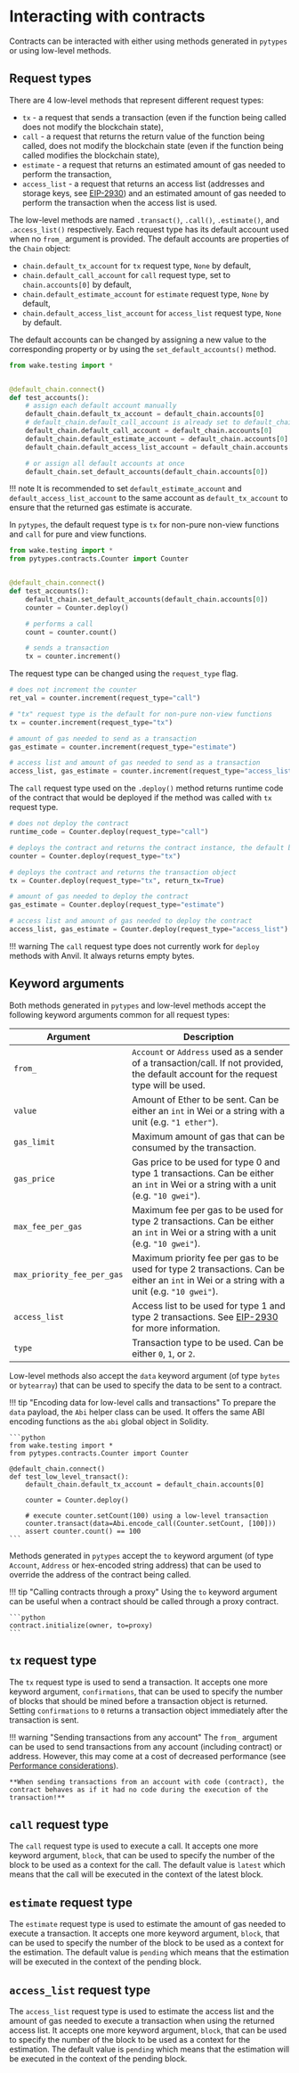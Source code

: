 # Interacting with contracts

Contracts can be interacted with either using methods generated in `pytypes` or using low-level methods.

## Request types

There are 4 low-level methods that represent different request types:

- `tx` - a request that sends a transaction (even if the function being called does not modify the blockchain state),
- `call` - a request that returns the return value of the function being called, does not modify the blockchain state (even if the function being called modifies the blockchain state),
- `estimate` - a request that returns an estimated amount of gas needed to perform the transaction,
- `access_list` - a request that returns an access list (addresses and storage keys, see [EIP-2930](https://eips.ethereum.org/EIPS/eip-2930)) and an estimated amount of gas needed to perform the transaction when the access list is used.

The low-level methods are named `.transact()`, `.call()`, `.estimate()`, and `.access_list()` respectively.
Each request type has its default account used when no `from_` argument is provided. The default accounts are properties of the `Chain` object:

- `chain.default_tx_account` for `tx` request type, `None` by default,
- `chain.default_call_account` for `call` request type, set to `chain.accounts[0]` by default,
- `chain.default_estimate_account` for `estimate` request type, `None` by default,
- `chain.default_access_list_account` for `access_list` request type, `None` by default.

The default accounts can be changed by assigning a new value to the corresponding property or by using the `set_default_accounts()` method.

```python
from wake.testing import *


@default_chain.connect()
def test_accounts():
    # assign each default account manually
    default_chain.default_tx_account = default_chain.accounts[0]
    # default_chain.default_call_account is already set to default_chain.accounts[0]
    default_chain.default_call_account = default_chain.accounts[0]
    default_chain.default_estimate_account = default_chain.accounts[0]
    default_chain.default_access_list_account = default_chain.accounts[0]

    # or assign all default accounts at once
    default_chain.set_default_accounts(default_chain.accounts[0])
```

!!! note
    It is recommended to set `default_estimate_account` and `default_access_list_account` to the same account as `default_tx_account` to ensure that the returned gas estimate is accurate.

In `pytypes`, the default request type is `tx` for non-pure non-view functions and `call` for pure and view functions.

```python
from wake.testing import *
from pytypes.contracts.Counter import Counter


@default_chain.connect()
def test_accounts():
    default_chain.set_default_accounts(default_chain.accounts[0])
    counter = Counter.deploy()

    # performs a call
    count = counter.count()

    # sends a transaction
    tx = counter.increment()
```

The request type can be changed using the `request_type` flag.

```python
# does not increment the counter
ret_val = counter.increment(request_type="call")

# "tx" request type is the default for non-pure non-view functions
tx = counter.increment(request_type="tx")

# amount of gas needed to send as a transaction
gas_estimate = counter.increment(request_type="estimate")

# access list and amount of gas needed to send as a transaction
access_list, gas_estimate = counter.increment(request_type="access_list")
```

The `call` request type used on the `.deploy()` method returns runtime code of the contract that would be deployed if the method was called with `tx` request type.

```python
# does not deploy the contract
runtime_code = Counter.deploy(request_type="call")

# deploys the contract and returns the contract instance, the default behavior
counter = Counter.deploy(request_type="tx")

# deploys the contract and returns the transaction object
tx = Counter.deploy(request_type="tx", return_tx=True)

# amount of gas needed to deploy the contract
gas_estimate = Counter.deploy(request_type="estimate")

# access list and amount of gas needed to deploy the contract
access_list, gas_estimate = Counter.deploy(request_type="access_list")
```

!!! warning
    The `call` request type does not currently work for `deploy` methods with Anvil. It always returns empty bytes.

## Keyword arguments

Both methods generated in `pytypes` and low-level methods accept the following keyword arguments common for all request types:

| Argument                   | Description                                                                                                                                |
|----------------------------|--------------------------------------------------------------------------------------------------------------------------------------------|
| `from_`                    | `Account` or `Address` used as a sender of a transaction/call. If not provided, the default account for the request type will be used.     |
| `value`                    | Amount of Ether to be sent. Can be either an `int` in Wei or a string with a unit (e.g. `"1 ether"`).                                      |
| `gas_limit`                | Maximum amount of gas that can be consumed by the transaction.                                                                             |
| `gas_price`                | Gas price to be used for type 0 and type 1 transactions. Can be either an `int` in Wei or a string with a unit (e.g. `"10 gwei"`).         |
| `max_fee_per_gas`          | Maximum fee per gas to be used for type 2 transactions. Can be either an `int` in Wei or a string with a unit (e.g. `"10 gwei"`).          |
| `max_priority_fee_per_gas` | Maximum priority fee per gas to be used for type 2 transactions. Can be either an `int` in Wei or a string with a unit (e.g. `"10 gwei"`). |
| `access_list`              | Access list to be used for type 1 and type 2 transactions. See [EIP-2930](https://eips.ethereum.org/EIPS/eip-2930) for more information.   |
| `type`                     | Transaction type to be used. Can be either `0`, `1`, or `2`.                                                                               |

Low-level methods also accept the `data` keyword argument (of type `bytes` or `bytearray`) that can be used to specify the data to be sent to a contract.

!!! tip "Encoding data for low-level calls and transactions"
    To prepare the `data` payload, the `Abi` helper class can be used. It offers the same ABI encoding
    functions as the `abi` global object in Solidity.

    ```python
    from wake.testing import *
    from pytypes.contracts.Counter import Counter

    @default_chain.connect()
    def test_low_level_transact():
        default_chain.default_tx_account = default_chain.accounts[0]

        counter = Counter.deploy()

        # execute counter.setCount(100) using a low-level transaction
        counter.transact(data=Abi.encode_call(Counter.setCount, [100]))
        assert counter.count() == 100
    ```

Methods generated in `pytypes` accept the `to` keyword argument (of type `Account`, `Address` or hex-encoded string address) that can be used to override the address of the contract being called.

!!! tip "Calling contracts through a proxy"
    Using the `to` keyword argument can be useful when a contract should be called through a proxy contract.

    ```python
    contract.initialize(owner, to=proxy)
    ```

## `tx` request type

The `tx` request type is used to send a transaction. It accepts one more keyword argument, `confirmations`, that can be used to specify the number of blocks that should be mined before a transaction object is returned.
Setting `confirmations` to `0` returns a transaction object immediately after the transaction is sent.


!!! warning "Sending transactions from any account"
    The `from_` argument can be used to send transactions from any account (including contract) or address.
    However, this may come at a cost of decreased performance (see [Performance considerations](performance-considerations.md)).

    **When sending transactions from an account with code (contract), the contract behaves as if it had no code during the execution of the transaction!**

## `call` request type

The `call` request type is used to execute a call. It accepts one more keyword argument, `block`, that can be used to specify the number of the block to be used as a context for the call.
The default value is `latest` which means that the call will be executed in the context of the latest block.

## `estimate` request type

The `estimate` request type is used to estimate the amount of gas needed to execute a transaction. It accepts one more keyword argument, `block`, that can be used to specify the number of the block to be used as a context for the estimation.
The default value is `pending` which means that the estimation will be executed in the context of the pending block.

## `access_list` request type

The `access_list` request type is used to estimate the access list and the amount of gas needed to execute a transaction when using the returned access list.
It accepts one more keyword argument, `block`, that can be used to specify the number of the block to be used as a context for the estimation.
The default value is `pending` which means that the estimation will be executed in the context of the pending block.
